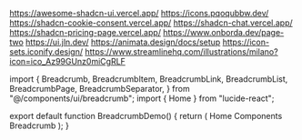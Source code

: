 https://awesome-shadcn-ui.vercel.app/
https://icons.pqoqubbw.dev/
https://shadcn-cookie-consent.vercel.app/
https://shadcn-chat.vercel.app/
https://shadcn-pricing-page.vercel.app/
https://www.onborda.dev/page-two
https://ui.jln.dev/
https://animata.design/docs/setup
https://icon-sets.iconify.design/
https://www.streamlinehq.com/illustrations/milano?icon=ico_Az99GUnz0miCgRLF

import {
  Breadcrumb,
  BreadcrumbItem,
  BreadcrumbLink,
  BreadcrumbList,
  BreadcrumbPage,
  BreadcrumbSeparator,
} from "@/components/ui/breadcrumb";
import { Home } from "lucide-react";

export default function BreadcrumbDemo() {
  return (
    <Breadcrumb>
      <BreadcrumbList className="rounded-lg border border-border bg-background px-3 py-2 shadow-sm shadow-black/5">
        <BreadcrumbItem>
          <BreadcrumbLink href="#">
            <Home size={16} strokeWidth={2} aria-hidden="true" />
            <span className="sr-only">Home</span>
          </BreadcrumbLink>
        </BreadcrumbItem>
        <BreadcrumbSeparator />
        <BreadcrumbItem>
          <BreadcrumbLink href="#">Components</BreadcrumbLink>
        </BreadcrumbItem>
        <BreadcrumbSeparator />
        <BreadcrumbItem>
          <BreadcrumbPage>Breadcrumb</BreadcrumbPage>
        </BreadcrumbItem>
      </BreadcrumbList>
    </Breadcrumb>
  );
}



